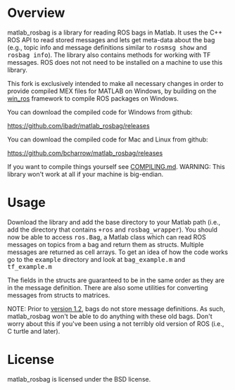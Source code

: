 # Overview

matlab_rosbag is a library for reading ROS bags in Matlab.  It uses the C++ ROS API to read stored messages and lets get meta-data about the bag (e.g., topic info and message definitions similar to <tt>rosmsg show</tt> and <tt>rosbag info</tt>).  The library also contains methods for working with TF messages.  ROS does <emph>not</emp> not need to be installed on a machine to use this library.

This fork is exclusively intended to make all necessary changes in order to provide compiled MEX files for MATLAB on Windows, by building on the [win_ros](http://wiki.ros.org/win_ros) framework to compile ROS packages on Windows.

You can download the compiled code for Windows from github:

https://github.com/ibadr/matlab_rosbag/releases

You can download the compiled code for Mac and Linux from github:

https://github.com/bcharrow/matlab_rosbag/releases

If you want to compile things yourself see [COMPILING.md](COMPILING.md).  WARNING: This library won't work at all if your machine is big-endian.

# Usage

Download the library and add the base directory to your Matlab path (i.e., add the directory that contains <tt>+ros</tt> and <tt>rosbag_wrapper</tt>).  You should now be able to access <tt>ros.Bag</tt>, a Matlab class which can read ROS messages on topics from a bag and return them as structs.  Multiple messages are returned as cell arrays.  To get an idea of how the code works go to the <tt>example</tt> directory and look at <tt>bag_example.m</tt> and <tt>tf_example.m</tt>

The fields in the structs are guaranteed to be in the same order as they are in the message definition.  There are also some utilities for converting messages from structs to matrices.

NOTE: Prior to [version 1.2](http://www.ros.org/wiki/Bags/Format/1.2), bags do not store message definitions.  As such, matlab_rosbag won't be able to do anything with these old bags.  Don't worry about this if you've been using a not terribly old version of ROS (i.e., C turtle and later).

# License

matlab_rosbag is licensed under the BSD license.
